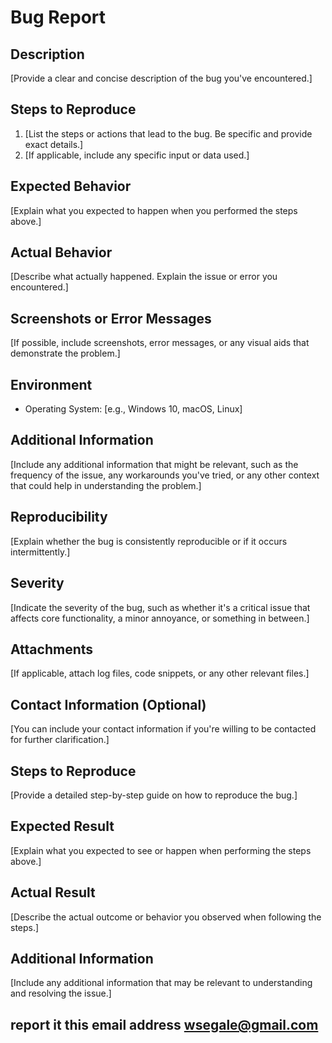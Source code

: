 # Bug Report

## Description
[Provide a clear and concise description of the bug you've encountered.]

## Steps to Reproduce
1. [List the steps or actions that lead to the bug. Be specific and provide exact details.]
2. [If applicable, include any specific input or data used.]

## Expected Behavior
[Explain what you expected to happen when you performed the steps above.]

## Actual Behavior
[Describe what actually happened. Explain the issue or error you encountered.]

## Screenshots or Error Messages
[If possible, include screenshots, error messages, or any visual aids that demonstrate the problem.]

## Environment
- Operating System: [e.g., Windows 10, macOS, Linux]


## Additional Information
[Include any additional information that might be relevant, such as the frequency of the issue, any workarounds you've tried, or any other context that could help in understanding the problem.]

## Reproducibility
[Explain whether the bug is consistently reproducible or if it occurs intermittently.]

## Severity
[Indicate the severity of the bug, such as whether it's a critical issue that affects core functionality, a minor annoyance, or something in between.]

## Attachments
[If applicable, attach log files, code snippets, or any other relevant files.]

## Contact Information (Optional)
[You can include your contact information if you're willing to be contacted for further clarification.]

## Steps to Reproduce
[Provide a detailed step-by-step guide on how to reproduce the bug.]

## Expected Result
[Explain what you expected to see or happen when performing the steps above.]

## Actual Result
[Describe the actual outcome or behavior you observed when following the steps.]

## Additional Information
[Include any additional information that may be relevant to understanding and resolving the issue.]

## report it this email address [wsegale@gmail.com](mailto:wsegale@gmail.com)